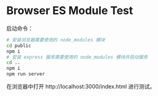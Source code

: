 # Browser ES Module Test

启动命令：

``` bash
# 安装浏览器需要使用的 node_modules 模块
cd public
npm i
# 安装 express 服务需要使用的 node_modules 模块并启动服务
cd ..
npm i
npm run server
```

在浏览器中打开 http://localhost:3000/index.html 进行测试。